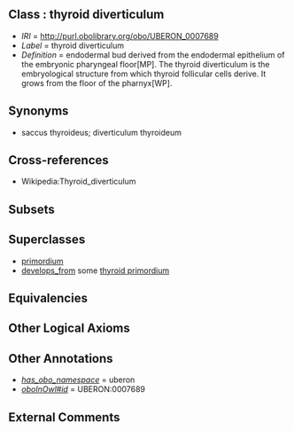 
## Class : thyroid diverticulum

 * *IRI* = http://purl.obolibrary.org/obo/UBERON_0007689
 * *Label* = thyroid diverticulum
 * *Definition* = endodermal bud derived from the endodermal epithelium of the embryonic pharyngeal floor[MP]. The thyroid diverticulum is the embryological structure from which thyroid follicular cells derive. It grows from the floor of the pharnyx[WP].

## Synonyms

 * saccus thyroideus; diverticulum thyroideum

## Cross-references

 * Wikipedia:Thyroid_diverticulum

## Subsets


## Superclasses

 * [primordium](../../UBERON/48/UBERON_0001048.md)
 * [develops_from](../../RO/02/RO_0002202.md) some [thyroid primordium](../../UBERON/91/UBERON_0003091.md)

## Equivalencies


## Other Logical Axioms


## Other Annotations

 * *[has_obo_namespace](../../ce/oboInOwl#hasOBONamespace.md)* = uberon
 * *[oboInOwl#id](../../id/oboInOwl#id.md)* = UBERON:0007689

## External Comments


